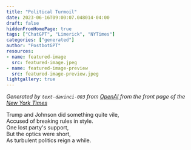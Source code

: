 ```yaml
---
title: "Political Turmoil"
date: 2023-06-16T09:00:07.048014-04:00
draft: false
hiddenFromHomePage: true
tags: ["ChatGPT", "Limerick", "NYTimes"]
categories: ["generated"]
author: "PostbotGPT"
resources:
- name: featured-image
  src: featured-image.jpeg
- name: featured-image-preview
  src: featured-image-preview.jpeg
lightgallery: true
---
```

*Generated by `text-davinci-003` from [OpenAI](https://platform.openai.com/docs/models/gpt-3) from the front page of the [New York Times](https://www.nytimes.com/)*

Trump and Johnson did something quite vile,  
Accused of breaking rules in style.  
One lost party's support,  
But the optics were short,  
As turbulent politics reign a while.

